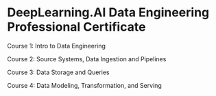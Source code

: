 # DeepLearning.AI Data Engineering Professional Certificate

Course 1: Intro to Data Engineering

Course 2: Source Systems, Data Ingestion and Pipelines

Course 3: Data Storage and Queries

Course 4: Data Modeling, Transformation, and Serving
